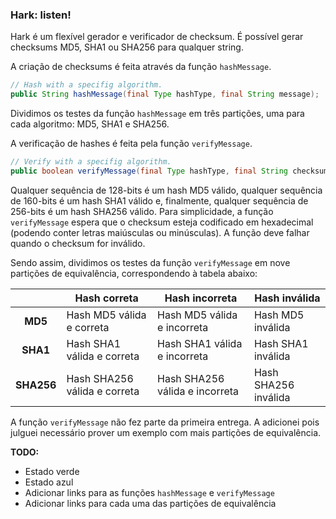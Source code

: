 ### Hark: listen!

Hark é um flexível gerador e verificador de checksum. É possível gerar checksums MD5, SHA1 ou SHA256 para qualquer string.

A criação de checksums é feita através da função `hashMessage`.

```java
// Hash with a specifig algorithm.
public String hashMessage(final Type hashType, final String message);
```

Dividimos os testes da função `hashMessage` em três partições, uma para cada algoritmo: MD5, SHA1 e SHA256.

A verificação de hashes é feita pela função `verifyMessage`.

```java
// Verify with a specifig algorithm.
public boolean verifyMessage(final Type hashType, final String checksum, final String message);
```

Qualquer sequência de 128-bits é um hash MD5 válido, qualquer sequência de 160-bits é um hash SHA1 válido e, finalmente, qualquer sequência de 256-bits é um hash SHA256 válido. Para simplicidade, a função `verifyMessage` espera que o checksum esteja codificado em hexadecimal (podendo conter letras maiúsculas ou minúsculas). A função deve falhar quando o checksum for inválido.

Sendo assim, dividimos os testes da função `verifyMessage` em nove partições de equivalência, correspondendo à tabela abaixo:

|            | **Hash correta**             | **Hash incorreta**             | **Hash inválida**    |
|:----------:|------------------------------|--------------------------------|----------------------|
| **MD5**    | Hash MD5 válida e correta    | Hash MD5 válida e incorreta    | Hash MD5 inválida    |
| **SHA1**   | Hash SHA1 válida e correta   | Hash SHA1 válida e incorreta   | Hash SHA1 inválida   |
| **SHA256** | Hash SHA256 válida e correta | Hash SHA256 válida e incorreta | Hash SHA256 inválida |

A função `verifyMessage` não fez parte da primeira entrega. A adicionei pois julguei necessário prover um exemplo com mais partições de equivalência.

**TODO:**
- Estado verde
- Estado azul
- Adicionar links para as funções `hashMessage` e `verifyMessage`
- Adicionar links para cada uma das partições de equivalência
